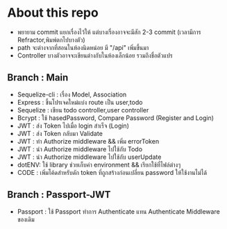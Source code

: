 # About this repo  
- พยายาม commit แยกเรื่องไว้ให้ แต่บางเรื่องอาจจะมีสัก 2-3 commit (เวลามีการ Refractor,พิมพ์ตกไปบางตัว)
- path จะต่างจากที่สอนในห้องนิดหน่อย มี "/api" เพิ่มขึ้นมา
- Controller บางตัวอาจจะเขียนต่างกับในห้องเล็กน้อย รวมถึงชื่อตัวแปร

## Branch : Main
- Sequelize-cli : เรื่อง Model, Association
- Express : ขึ้นโปรเจคใหม่แบ่ง route เป็น user,todo
- Sequelize : เขียน todo controller,user controller
- Bcrypt : ใช้ hasedPassword, Compare Password (Register and Login)
- JWT : ส่ง Token ไปเมื่อ login สำเร็จ (Login)
- JWT : ส่ง Token กลับมา Validate
- JWT  : ทำ Authorize middleware && เพิ่ม errorToken 
- JWT : นำ Authorize middleware ไปใช้กับ Todo
- JWT : นำ Authorize middleware ไปใช้กับ userUpdate
- dotENV: ใช้ library ช่วยเก็บค่า environment && เรียกใช้ที่ไฟล์ต่างๆ
- CODE : เพิ่มโค้ดสำหรับดัก token ที่ถูกสร้างก่อนเปลี่ยน password ให้ใช้งานไม่ได้

## Branch : Passport-JWT
- Passport : ใช้ Passport ทำการ Authenticate แทน Authenticate Middleware ของเดิม
